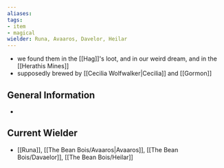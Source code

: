 ```yaml
---
aliases: 
tags: 
- item
- magical
wielder: Runa, Avaaros, Davelor, Heilar
---
```



- we found them in the [[Hag]]'s loot, and in our weird dream, and in the [[Herathis Mines]]
- supposedly brewed by [[Cecilia Wolfwalker|Cecilia]] and [[Gormon]]

## General Information
- 

## Current Wielder
- [[Runa]], [[The Bean Bois/Avaaros|Avaaros]], [[The Bean Bois/Davaelor]], [[The Bean Bois/Heilar]]

